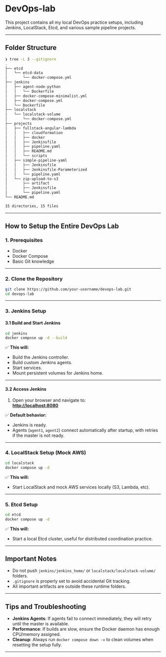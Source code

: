# DevOps-lab

This project contains all my local DevOps practice setups, including Jenkins, LocalStack, Etcd, and various sample pipeline projects.

---

## Folder Structure

```bash
❯ tree -L 3 --gitignore
.
├── etcd
│   └── etcd-data
│       └── docker-compose.yml
├── jenkins
│   ├── agent-node-python
│   │   └── Dockerfile
│   ├── docker-compose-minimalist.yml
│   ├── docker-compose.yml
│   └── Dockerfile
├── localstack
│   └── localstack-volume
│       └── docker-compose.yml
├── projects
│   ├── fullstack-angular-lambda
│   │   ├── cloudformation
│   │   ├── docker
│   │   ├── Jenkinsfile
│   │   ├── pipeline.yaml
│   │   ├── README.md
│   │   └── scripts
│   ├── simple-pipeline-yaml
│   │   ├── Jenkinsfile
│   │   ├── Jenkinsfile-Parameterized
│   │   └── pipeline.yaml
│   └── zip-upload-to-s3
│       ├── artifact
│       ├── Jenkinsfile
│       └── pipeline.yaml
└── README.md

15 directories, 15 files
```

---

## How to Setup the Entire DevOps Lab

### 1. Prerequisites

- Docker
- Docker Compose
- Basic Git knowledge

---

### 2. Clone the Repository

```bash
git clone https://github.com/your-username/devops-lab.git
cd devops-lab
```

---

### 3. Jenkins Setup

#### 3.1 Build and Start Jenkins

```bash
cd jenkins
docker compose up -d --build
```

✅ **This will:**
- Build the Jenkins controller.
- Build custom Jenkins agents.
- Start services.
- Mount persistent volumes for Jenkins home.

---

#### 3.2 Access Jenkins

1. Open your browser and navigate to:  
   **[http://localhost:8080](http://localhost:8080)**

✅ **Default behavior:**
- Jenkins is ready.
- Agents (`agent1`, `agent2`) connect automatically after startup, with retries if the master is not ready.

---

### 4. LocalStack Setup (Mock AWS)

```bash
cd localstack
docker compose up -d
```

✅ **This will:**
- Start LocalStack and mock AWS services locally (S3, Lambda, etc).

---

### 5. Etcd Setup

```bash
cd etcd
docker compose up -d
```

✅ **This will:**
- Start a local Etcd cluster, useful for distributed coordination practice.

---

## Important Notes

- Do not push `jenkins/jenkins_home/` or `localstack/localstack-volume/` folders.
- `.gitignore` is properly set to avoid accidental Git tracking.
- All important artifacts are outside these runtime folders.

---

## Tips and Troubleshooting

- **Jenkins Agents**: If agents fail to connect immediately, they will retry until the master is available.
- **Performance**: If builds are slow, ensure the Docker daemon has enough CPU/memory assigned.
- **Cleanup**: Always run `docker compose down -v` to clean volumes when resetting the setup fully.

---